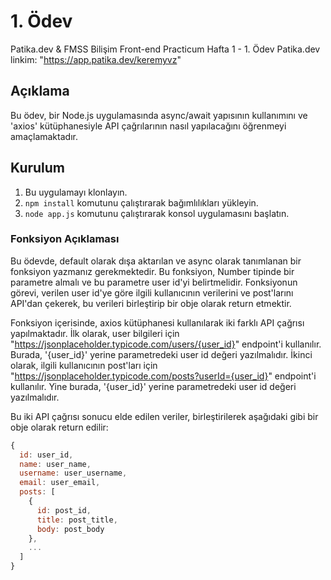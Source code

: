 # 1. Ödev
Patika.dev &amp; FMSS Bilişim Front-end Practicum Hafta 1 - 1. Ödev
Patika.dev linkim: "https://app.patika.dev/keremyvz"

## Açıklama

Bu ödev, bir Node.js uygulamasında async/await yapısının kullanımını ve 'axios' kütüphanesiyle API çağrılarının nasıl yapılacağını öğrenmeyi amaçlamaktadır.

## Kurulum

1. Bu uygulamayı klonlayın.
2. `npm install` komutunu çalıştırarak bağımlılıkları yükleyin.
3. `node app.js` komutunu çalıştırarak konsol uygulamasını başlatın.

### Fonksiyon Açıklaması

Bu ödevde, default olarak dışa aktarılan ve async olarak tanımlanan bir fonksiyon yazmanız gerekmektedir. Bu fonksiyon, Number tipinde bir parametre almalı ve bu parametre user id'yi belirtmelidir. Fonksiyonun görevi, verilen user id'ye göre ilgili kullanıcının verilerini ve post'larını API'dan çekerek, bu verileri birleştirip bir obje olarak return etmektir.

Fonksiyon içerisinde, axios kütüphanesi kullanılarak iki farklı API çağrısı yapılmaktadır. İlk olarak, user bilgileri için "https://jsonplaceholder.typicode.com/users/{user_id}" endpoint'i kullanılır. Burada, '{user_id}' yerine parametredeki user id değeri yazılmalıdır. İkinci olarak, ilgili kullanıcının post'ları için "https://jsonplaceholder.typicode.com/posts?userId={user_id}" endpoint'i kullanılır. Yine burada, '{user_id}' yerine parametredeki user id değeri yazılmalıdır.

Bu iki API çağrısı sonucu elde edilen veriler, birleştirilerek aşağıdaki gibi bir obje olarak return edilir:

```javascript
{
  id: user_id,
  name: user_name,
  username: user_username,
  email: user_email,
  posts: [
    {
      id: post_id,
      title: post_title,
      body: post_body
    },
    ...
  ]
}

